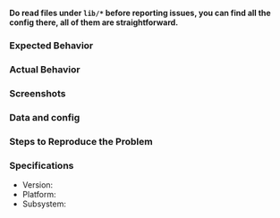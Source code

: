 **Do read files under `lib/*` before reporting issues, you can find all the config there, all of them are straightforward.**

### Expected Behavior

### Actual Behavior

### Screenshots

### Data and config

### Steps to Reproduce the Problem



### Specifications

  - Version:
  - Platform:
  - Subsystem: